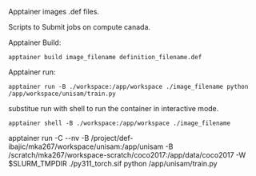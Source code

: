 Apptainer images .def files.

Scripts to Submit jobs on compute canada.

Apptainer Build:

```apptainer build image_filename definition_filename.def```

Apptainer run:

```apptainer run -B ./workspace:/app/workspace ./image_filename python /app/workspace/unisam/train.py```

substitue run with shell to run the container in interactive mode.

```apptainer shell -B ./workspace:/app/workspace ./image_filename```

apptainer run -C --nv -B /project/def-ibajic/mka267/workspace/unisam:/app/unisam -B /scratch/mka267/workspace-scratch/coco2017:/app/data/coco2017 -W $SLURM_TMPDIR ./py311_torch.sif python /app/unisam/train.py
